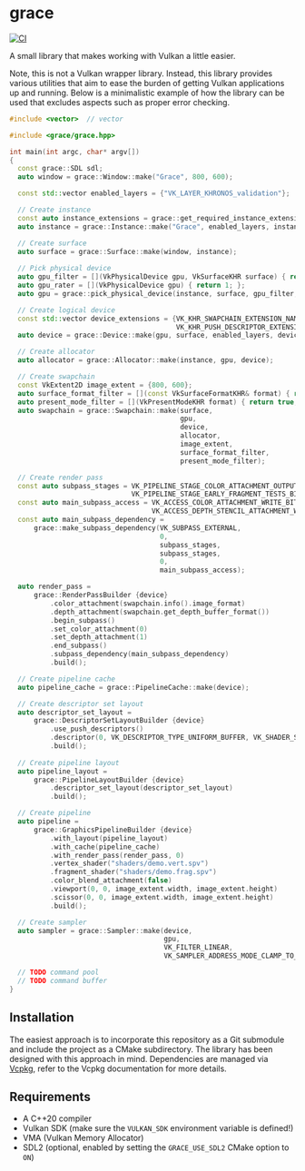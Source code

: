 # grace

[![CI](https://github.com/albin-johansson/grace/actions/workflows/ci.yml/badge.svg)](https://github.com/albin-johansson/grace/actions/workflows/ci.yml)

A small library that makes working with Vulkan a little easier.

Note, this is not a Vulkan wrapper library. Instead, this library provides various utilities that aim to ease the burden
of getting Vulkan applications up and running. Below is a minimalistic example of how the library can be used that
excludes aspects such as proper error checking.

```C++
#include <vector>  // vector

#include <grace/grace.hpp>

int main(int argc, char* argv[])
{
  const grace::SDL sdl;
  auto window = grace::Window::make("Grace", 800, 600);

  const std::vector enabled_layers = {"VK_LAYER_KHRONOS_validation"};

  // Create instance
  const auto instance_extensions = grace::get_required_instance_extensions(window);
  auto instance = grace::Instance::make("Grace", enabled_layers, instance_extensions);

  // Create surface
  auto surface = grace::Surface::make(window, instance);
  
  // Pick physical device
  auto gpu_filter = [](VkPhysicalDevice gpu, VkSurfaceKHR surface) { return true; };
  auto gpu_rater = [](VkPhysicalDevice gpu) { return 1; };
  auto gpu = grace::pick_physical_device(instance, surface, gpu_filter, gpu_rater);

  // Create logical device
  const std::vector device_extensions = {VK_KHR_SWAPCHAIN_EXTENSION_NAME,
                                         VK_KHR_PUSH_DESCRIPTOR_EXTENSION_NAME};
  auto device = grace::Device::make(gpu, surface, enabled_layers, device_extensions);

  // Create allocator
  auto allocator = grace::Allocator::make(instance, gpu, device);

  // Create swapchain
  const VkExtent2D image_extent = {800, 600};
  auto surface_format_filter = [](const VkSurfaceFormatKHR& format) { return true; };
  auto present_mode_filter = [](VkPresentModeKHR format) { return true; };
  auto swapchain = grace::Swapchain::make(surface,
                                          gpu,
                                          device,
                                          allocator,
                                          image_extent,
                                          surface_format_filter,
                                          present_mode_filter);

  // Create render pass
  const auto subpass_stages = VK_PIPELINE_STAGE_COLOR_ATTACHMENT_OUTPUT_BIT |
                              VK_PIPELINE_STAGE_EARLY_FRAGMENT_TESTS_BIT;
  const auto main_subpass_access = VK_ACCESS_COLOR_ATTACHMENT_WRITE_BIT |
                                   VK_ACCESS_DEPTH_STENCIL_ATTACHMENT_WRITE_BIT;
  const auto main_subpass_dependency = 
      grace::make_subpass_dependency(VK_SUBPASS_EXTERNAL,
                                     0,
                                     subpass_stages,
                                     subpass_stages,
                                     0,
                                     main_subpass_access);

  auto render_pass = 
      grace::RenderPassBuilder {device}
          .color_attachment(swapchain.info().image_format)
          .depth_attachment(swapchain.get_depth_buffer_format())
          .begin_subpass()
          .set_color_attachment(0)
          .set_depth_attachment(1)
          .end_subpass()
          .subpass_dependency(main_subpass_dependency)
          .build();

  // Create pipeline cache
  auto pipeline_cache = grace::PipelineCache::make(device);

  // Create descriptor set layout
  auto descriptor_set_layout =
      grace::DescriptorSetLayoutBuilder {device}
          .use_push_descriptors()
          .descriptor(0, VK_DESCRIPTOR_TYPE_UNIFORM_BUFFER, VK_SHADER_STAGE_VERTEX_BIT)
          .build();
  
  // Create pipeline layout
  auto pipeline_layout =
      grace::PipelineLayoutBuilder {device}
          .descriptor_set_layout(descriptor_set_layout)
          .build();

  // Create pipeline
  auto pipeline =
      grace::GraphicsPipelineBuilder {device}
          .with_layout(pipeline_layout)
          .with_cache(pipeline_cache)
          .with_render_pass(render_pass, 0)
          .vertex_shader("shaders/demo.vert.spv")
          .fragment_shader("shaders/demo.frag.spv")
          .color_blend_attachment(false)
          .viewport(0, 0, image_extent.width, image_extent.height)
          .scissor(0, 0, image_extent.width, image_extent.height)
          .build();

  // Create sampler
  auto sampler = grace::Sampler::make(device,
                                      gpu,
                                      VK_FILTER_LINEAR,
                                      VK_SAMPLER_ADDRESS_MODE_CLAMP_TO_EDGE);

  // TODO command pool
  // TODO command buffer
}
```

## Installation

The easiest approach is to incorporate this repository as a Git submodule and include the project as a CMake
subdirectory. The library has been designed with this approach in mind. Dependencies are managed via
[Vcpkg](https://github.com/microsoft/vcpkg), refer to the Vcpkg documentation for more details.

## Requirements

* A C++20 compiler
* Vulkan SDK (make sure the `VULKAN_SDK` environment variable is defined!)
* VMA (Vulkan Memory Allocator)
* SDL2 (optional, enabled by setting the `GRACE_USE_SDL2` CMake option to `ON`)
